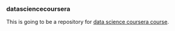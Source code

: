 ### datasciencecoursera

This is going to be a repository for [data science coursera course](https://class.coursera.org/datascitoolbox-012).
